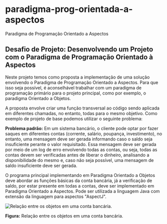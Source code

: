 # paradigma-prog-orientada-a-aspectos
Paradigma de Programação Orientado a Aspectos

## **Desafio de Projeto: Desenvolvendo um Projeto com o Paradigma de Programação Orientado à Aspectos**

Neste projeto temos como proposta a implementação de uma solução envolvendo o Paradigma de Programação Orientado a Aspectos. Para que isso seja possível, é aconselhável trabalhar com um paradigma de programação primário para o projeto principal, como por exemplo, o paradigma Orientado a Objetos. 

A proposta envolve criar uma função transversal ao código sendo aplicada em diferentes chamadas, no entanto, todas para o mesmo objetivo. Como exemplo de projeto de base podemos utilizar o seguinte problema:

**Problema padrão:** Em um sistema bancário, o cliente pode optar por fazer saques em diferentes contas (corrente, salário, poupança, investimento), no entanto, uma mensagem deve ser gerada informando caso o saldo seja insuficiente perante o valor requisitado. Essa mensagem deve ser gerada por meio de um log de erro envolvendo todas as contas, ou seja, todas as contas devem ser verificadas antes de liberar o dinheiro, analisando a disponibilidade do mesmo e, caso não seja possível, uma mensagem de saldo insuficiente deve ser gerada. 

O programa principal implementando em Paradigma Orientado a Objetos deve abordar as funções básicas da conta bancária, já a verificação de saldo, por estar presente em todas a contas, deve ser implementado em Paradigma Orientado a Aspectos.  Pode ser utilizada a linguagem Java com extensão da linguagem para aspectos "AspectJ".

<p style="text-align:center;">

![Relação entre os objetos em uma conta bancária.](https://github.com/guilherme-ro/paradigma-prog-orientada-a-aspectos/blob/main/Diagrama%20Estrutural%20da%20Conta%20Banc%C3%A1ria.png?raw=true)

**Figura:** Relação entre os objetos em uma conta bancária.

 </p>







